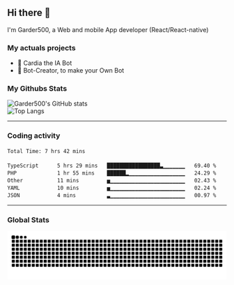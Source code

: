 ## Hi there 👋

I'm Garder500, a Web and mobile App developer (React/React-native)


### My actuals projects 
- 🔭 Cardia the IA Bot
- 🌱 Bot-Creator, to make your Own Bot

### My Githubs Stats

<!--- ![Garder 500 stats](https://github-readme-stats.vercel.app/api?username=garder500&show_icons=true&theme=Gradient) -->
![Garder500's GitHub stats](https://github-readme-stats.vercel.app/api?username=garder500&show_icons=true&theme=material-palenight&include_all_commits=true&custom_title=My%20Github%20Stats)
<br/>
![Top Langs](https://github-readme-stats.vercel.app/api/top-langs/?username=garder500&theme=material-palenight&layout=compact)

---
### Coding activity

<!--START_SECTION:waka-->

```txt
Total Time: 7 hrs 42 mins

TypeScript      5 hrs 29 mins   █████████████████▃▁▁▁▁▁▁▁   69.40 %
PHP             1 hr 55 mins    ██████▂▁▁▁▁▁▁▁▁▁▁▁▁▁▁▁▁▁▁   24.29 %
Other           11 mins         ▅▁▁▁▁▁▁▁▁▁▁▁▁▁▁▁▁▁▁▁▁▁▁▁▁   02.43 %
YAML            10 mins         ▅▁▁▁▁▁▁▁▁▁▁▁▁▁▁▁▁▁▁▁▁▁▁▁▁   02.24 %
JSON            4 mins          ▃▁▁▁▁▁▁▁▁▁▁▁▁▁▁▁▁▁▁▁▁▁▁▁▁   00.97 %
```

<!--END_SECTION:waka-->

---

### Global Stats 

![Snake.svg](https://github.com/garder500/garder500/blob/output/github-contribution-grid-snake.svg)
